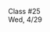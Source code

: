 <div class="lecture2">

<div class="column_date">
<p markdown="block">

Class #25 <br>
Wed, 4/29

</p>
</div>
<div class="column_materials">
<p markdown="block">



</p>
</div>

<div class="column_assign">
<p markdown="block">



</p>
</div>

</div>

